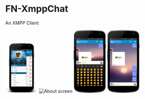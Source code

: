 FN-XmppChat
===========

An XMPP Client

<div>
        <img width="20%" style="" src="snapshots/device-2014-12-15-174240.png" alt="About screen" title="About screen"</img>
        <img width="20%" src="snapshots/device-2014-12-15-175137.png" alt="About screen" title="About screen"</img>
        <img width="20%" src="snapshots/device-2014-12-15-175223.png" alt="About screen" title="About screen"</img>
        <img width="20%" src="snapshots/device-2014-12-15-175253.png" alt="About screen" title="About screen"</img>
        
</div>
<div align="center">
</div>

